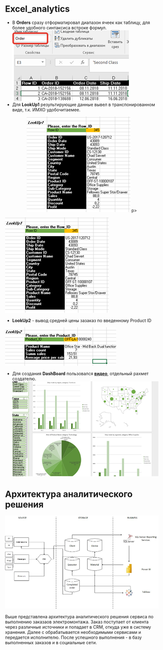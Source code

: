 # Excel_analytics

- В **Orders** сразу отформатировал диапазон ячеек как таблицу, для более удобного синтаксиса встроке формул.
![Fail download](https://github.com/gyllub/DE-101/blob/main/Module01/img/1.png "Figure 1")
- Для **LookUp1** результирующие данные вывел в транспонированном виде, т.к. ИМХО удобочитаемее.
<p align="center">
    <img src="https://github.com/gyllub/DE-101/blob/main/Module01/img/2.png">
p>

![Fail download](https://github.com/gyllub/DE-101/blob/main/Module01/img/2.png "Figure 2")
- **LookUp2** - вывод средней цены зазаказ по введенному Product ID

![Fail download](https://github.com/gyllub/DE-101/blob/main/Module01/img/3.png "Figure 3")
- Для создания **DashBoard** пользовался [**видео**](https://www.youtube.com/watch?v=j2YIAEmRpQs&ab_channel=%D0%91%D0%B8%D0%BB%D1%8F%D0%BB%D0%A5%D0%B0%D1%81%D0%B5%D0%BD%D0%BE%D0%B2%E2%80%93Excel%2CVBA%26More), отдельный рахмет создателю.
![Fail download](https://github.com/gyllub/DE-101/blob/main/Module01/img/4.png "Figure 4")

# Архитектура аналитического решения

![Fail download](https://github.com/gyllub/DE-101/blob/main/Module01/%D0%90%D1%80%D1%85%D0%B8%D1%82%D0%B5%D0%BA%D1%82%D1%83%D1%80%D0%B0.jpg "Архитектура аналитического решения")


Выше представлена архитектура аналитического решения сервиса по выполнению заказаов электромонтажа.
Заказ поступает от клиента через различные источники и попадает в CRM, откуда уже в систему хранения. Далее с обрабатывается необходимыми сервисами и передается исполнителю. После успешного выполнения - в базу выполненных заказов и в социальные сети.